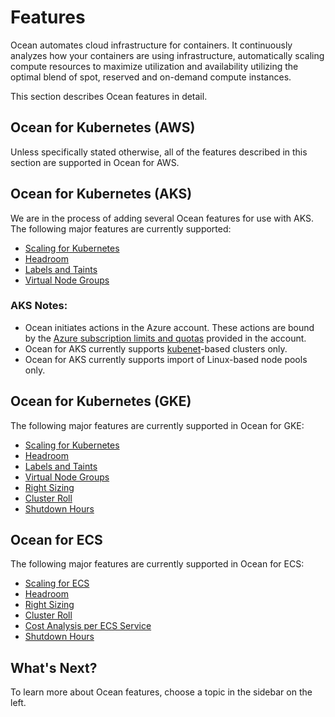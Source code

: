 # Features

Ocean automates cloud infrastructure for containers. It continuously analyzes how your containers are using infrastructure, automatically scaling compute resources to maximize utilization and availability utilizing the optimal blend of spot, reserved and on-demand compute instances.

This section describes Ocean features in detail.

## Ocean for Kubernetes (AWS)

Unless specifically stated otherwise, all of the features described in this section are supported in Ocean for AWS.

## Ocean for Kubernetes (AKS)

We are in the process of adding several Ocean features for use with AKS. The following major features are currently supported:

- [Scaling for Kubernetes](ocean/features/scaling-kubernetes)
- [Headroom](ocean/features/headroom)
- [Labels and Taints](ocean/features/labels-and-taints)
- [Virtual Node Groups](ocean/features/launch-specifications)

### AKS Notes:

- Ocean initiates actions in the Azure account. These actions are bound by the [Azure subscription limits and quotas](https://docs.microsoft.com/en-us/azure/azure-resource-manager/management/azure-subscription-service-limits) provided in the account.
- Ocean for AKS currently supports [kubenet](https://kubernetes.io/docs/concepts/extend-kubernetes/compute-storage-net/network-plugins/#kubenet)-based clusters only.
- Ocean for AKS currently supports import of Linux-based node pools only.

## Ocean for Kubernetes (GKE)

The following major features are currently supported in Ocean for GKE:

- [Scaling for Kubernetes](ocean/features/scaling-kubernetes)
- [Headroom](ocean/features/headroom)
- [Labels and Taints](ocean/features/labels-and-taints)
- [Virtual Node Groups](ocean/features/launch-specifications)
- [Right Sizing](ocean/features/right-sizing)
- [Cluster Roll](ocean/features/roll)
- [Shutdown Hours](ocean/features/running-hours)

## Ocean for ECS

The following major features are currently supported in Ocean for ECS:

- [Scaling for ECS](ocean/features/scaling-ecs)
- [Headroom](ocean/features/headroom)
- [Right Sizing](ocean/features/right-sizing)
- [Cluster Roll](ocean/features/roll)
- [Cost Analysis per ECS Service](ocean/features/cost-analysis)
- [Shutdown Hours](ocean/features/running-hours)

## What's Next?

To learn more about Ocean features, choose a topic in the sidebar on the left.
